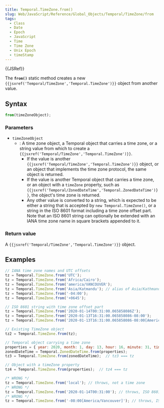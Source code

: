 ```yaml
---
title: Temporal.TimeZone.from()
slug: Web/JavaScript/Reference/Global_Objects/Temporal/TimeZone/from
tags:
  - Class
  - Date
  - Epoch
  - JavaScript
  - Time
  - Time Zone
  - Unix Epoch
  - timeStamp
---
```

{{JSRef}}

<p class="summary"><span class="seoSummary">The <strong><code>from()</code></strong> static method creates a new <code>{{jsxref('Temporal/TimeZone','Temporal.TimeZone')}}</code> object from another value.</span></p>

## Syntax

```js
from(timeZoneObject);
```

### Parameters

- `timeZoneObject`
  - : A time zone object, a Temporal object that carries a time zone, or a
    string value from which to create a
    `{{jsxref('Temporal/TimeZone','Temporal.TimeZone')}}`.
    - If the value is another
      `{{jsxref('Temporal/TimeZone','Temporal.TimeZone')}}`
      object, or an object that implements the time zone protocol, the same
      object is returned.
    - If the value is another Temporal object that carries a time zone, or an
      object with a `timeZone` property, such as
      `{{jsxref('Temporal/ZonedDateTime','Temporal.ZonedDateTime')}}`,
      the object's time zone is returned.
    - Any other value is converted to a string, which is expected to be either a
      string that is accepted by `new Temporal.TimeZone()`, or a string in the
      ISO 8601 format including a time zone offset part. Note that an ISO 8601
      string can optionally be extended with an IANA time zone name in square
      brackets appended to it.

### Return value

A `{{jsxref('Temporal/TimeZone','Temporal.TimeZone')}}` object.

## Examples

```js
// IANA time zone names and UTC offsets
tz = Temporal.TimeZone.from('UTC');
tz = Temporal.TimeZone.from('Africa/Cairo');
tz = Temporal.TimeZone.from('america/VANCOUVER');
tz = Temporal.TimeZone.from('Asia/Katmandu'); // alias of Asia/Kathmandu
tz = Temporal.TimeZone.from('-04:00');
tz = Temporal.TimeZone.from('+0645');

// ISO 8601 string with time zone offset part
tz = Temporal.TimeZone.from('2020-01-14T00:31:00.065858086Z');
tz = Temporal.TimeZone.from('2020-01-13T16:31:00.065858086-08:00');
tz = Temporal.TimeZone.from('2020-01-13T16:31:00.065858086-08:00[America/Vancouver]');

// Existing TimeZone object
tz2 = Temporal.TimeZone.from(tz);

// Temporal object carrying a time zone
properties = { year: 2020, month: 1, day: 13, hour: 16, minute: 31, timeZone: tz };
zonedDateTime = Temporal.ZonedDateTime.from(properties);
tz3 = Temporal.TimeZone.from(zonedDateTime);  // tz3 === tz

// Object with a timeZone property
tz4 = Temporal.TimeZone.from(properties);  // tz4 === tz
```

```js
/* WRONG */
tz = Temporal.TimeZone.from('local'); // throws, not a time zone
/* WRONG */
tz = Temporal.TimeZone.from('2020-01-14T00:31:00'); // throws, ISO 8601 string without time zone offset part
/* WRONG */
tz = Temporal.TimeZone.from('-08:00[America/Vancouver]'); // throws, ISO 8601 string without date-time part
```
